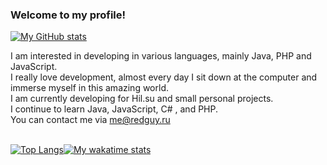 ### Welcome to my profile!

[![My GitHub stats](https://github-readme-stats.vercel.app/api?username=RedGuys&count_private=true&show_icons=true&theme=tokyonight)](https://github.com/anuraghazra/github-readme-stats)

I am interested in developing in various languages, mainly Java, PHP and JavaScript.<br>
I really love development, almost every day I sit down at the computer and immerse myself in this amazing world.<br>
I am currently developing for Hil.su and small personal projects.<br>
I continue to learn Java, JavaScript, C# , and PHP.<br>
You can contact me via me@redguy.ru<br><br>

[![Top Langs](https://github-readme-stats.vercel.app/api/top-langs/?username=RedGuys&layout=compact&theme=tokyonight)](https://github.com/anuraghazra/github-readme-stats)[![My wakatime stats](https://github-readme-stats.vercel.app/api/wakatime?username=RedGuys&theme=tokyonight)](https://github.com/anuraghazra/github-readme-stats)
